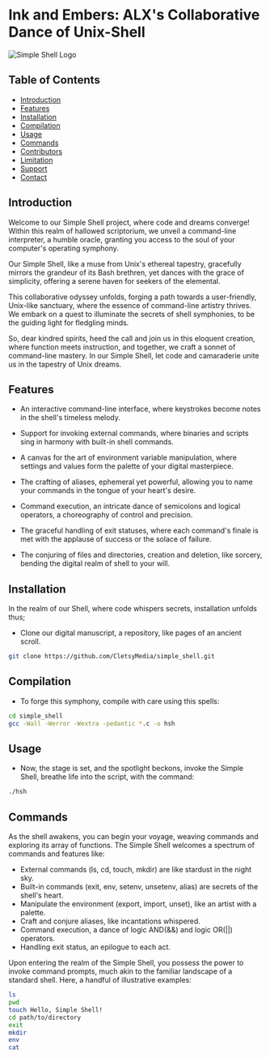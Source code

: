 # Ink and Embers: ALX's Collaborative Dance of Unix-Shell

![Simple Shell Logo](https://dinahosting.com/blog/upload/2021/05/Que-es-Bash-Script.jpg)

## Table of Contents

- [Introduction](#introduction)
- [Features](#features)
- [Installation](#installation)
- [Compilation](#compilation)
- [Usage](#usage)
- [Commands](#commands)
- [Contributors](#contributors)
- [Limitation](#limitations)
- [Support](#support)
- [Contact](#contact)

## Introduction

Welcome to our Simple Shell project, where code and dreams converge! Within this realm of hallowed scriptorium, we unveil a command-line interpreter, a humble oracle, granting you access to the soul of your computer's operating symphony.

Our Simple Shell, like a muse from Unix's ethereal tapestry, gracefully mirrors the grandeur of its Bash brethren, yet dances with the grace of simplicity, offering a serene haven for seekers of the elemental.

This collaborative odyssey unfolds, forging a path towards a user-friendly, Unix-like sanctuary, where the essence of command-line artistry thrives. We embark on a quest to illuminate the secrets of shell symphonies, to be the guiding light for fledgling minds.

So, dear kindred spirits, heed the call and join us in this eloquent creation, where function meets instruction, and together, we craft a sonnet of command-line mastery. In our Simple Shell, let code and camaraderie unite us in the tapestry of Unix dreams.

## Features

- An interactive command-line interface, where keystrokes become notes in the shell's timeless melody.

- Support for invoking external commands, where binaries and scripts sing in harmony with built-in shell commands.

- A canvas for the art of environment variable manipulation, where settings and values form the palette of your digital masterpiece.

- The crafting of aliases, ephemeral yet powerful, allowing you to name your commands in the tongue of your heart's desire.

- Command execution, an intricate dance of semicolons and logical operators, a choreography of control and precision.

- The graceful handling of exit statuses, where each command's finale is met with the applause of success or the solace of failure.

- The conjuring of files and directories, creation and deletion, like sorcery, bending the digital realm of shell to your will.

## Installation

In the realm of our Shell, where code whispers secrets, installation unfolds thus;

- Clone our digital manuscript, a repository, like pages of an ancient scroll.

```sh
git clone https://github.com/CletsyMedia/simple_shell.git
```

## Compilation

- To forge this symphony, compile with care using this spells:

```sh
cd simple_shell
gcc -Wall -Werror -Wextra -pedantic *.c -o hsh
```

## Usage

- Now, the stage is set, and the spotlight beckons, invoke the Simple Shell, breathe life into the script, with the command:

```sh
./hsh
```

## Commands

As the shell awakens, you can begin your voyage, weaving commands and exploring its array of functions. The Simple Shell welcomes a spectrum of commands and features like:

- External commands (ls, cd, touch, mkdir) are like stardust in the night sky.
- Built-in commands (exit, env, setenv, unsetenv, alias) are secrets of the shell's heart.
- Manipulate the environment (export, import, unset), like an artist with a palette.
- Craft and conjure aliases, like incantations whispered.
- Command execution, a dance of logic AND(&&) and logic OR(||) operators.
- Handling exit status, an epilogue to each act.

Upon entering the realm of the Simple Shell, you possess the power to invoke command prompts, much akin to the familiar landscape of a standard shell. Here, a handful of illustrative examples:

```sh
ls
pwd
touch Hello, Simple Shell!
cd path/to/directory
exit
mkdir
env
cat
```
